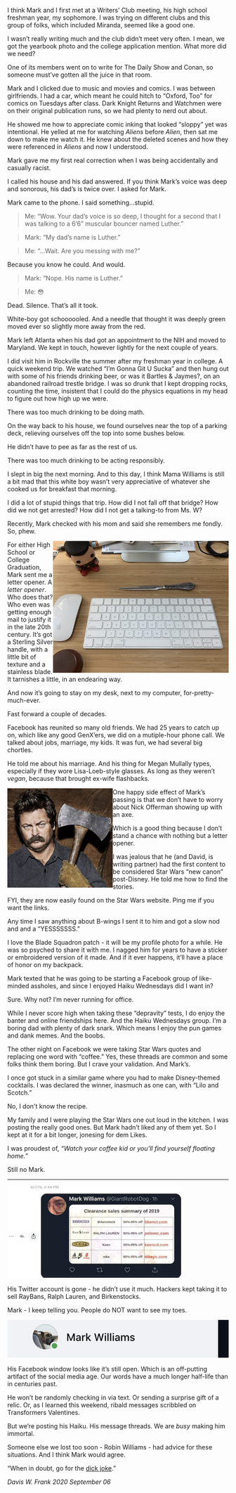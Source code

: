 I think Mark and I first met at a Writers’ Club meeting, his high school freshman year, my sophomore. I was trying on different clubs and this group of folks, which included Miranda, seemed like a good one.

I wasn’t really writing much and the club didn’t meet very often. I mean, we got the yearbook photo and the college application mention. What more did we need?

One of its members went on to write for The Daily Show and Conan, so someone must’ve gotten all the juice in that room.

Mark and I clicked due to music and movies and comics. I was between girlfriends. I had a car, which meant he could hitch to “Oxford, Too” for comics on Tuesdays after class. Dark Knight Returns and Watchmen were on their original publication runs, so we had plenty to nerd out about.

He showed me how to appreciate comic inking that looked “sloppy” yet was intentional. He yelled at me for watching _Aliens_ before _Alien_, then sat me down to make me watch it. He knew about the deleted scenes and how they were referenced in _Aliens_ and now I understood.

Mark gave me my first real correction when I was being accidentally and casually racist.

I called his house and his dad answered. If you think Mark’s voice was deep and sonorous, his dad’s is twice over. I asked for Mark.

Mark came to the phone. I said something…stupid.

> Me: “Wow. Your dad’s voice is so deep, I thought for a second that I was talking to a 6’6” muscular bouncer named Luther.”

> Mark: “My dad’s name is Luther.”

> Me: “…Wait. Are you messing with me?”

Because you know he could. And would.

> Mark: “Nope. His name is Luther.”

> Me: 😳

Dead. Silence. That’s all it took.

White-boy got schoooooled. And a needle that thought it was deeply green moved ever so slightly more away from the red.

Mark left Atlanta when his dad got an appointment to the NIH and moved to Maryland. We kept in touch, however lightly for the next couple of years.

I did visit him in Rockville the summer after my freshman year in college. A quick weekend trip. We watched “I’m Gonna Git U Sucka” and then hung out with some of his friends drinking beer, or was it Bartles & Jaymes?, on an abandoned railroad trestle bridge. I was so drunk that I kept dropping rocks, counting the time, insistent that I could do the physics equations in my head to figure out how high up we were.

There was too much drinking to be doing math.

On the way back to his house, we found ourselves near the top of a parking deck, relieving ourselves off the top into some bushes below.

He didn’t have to pee as far as the rest of us.

There was too much drinking to be acting responsibly.

I slept in big the next morning. And to this day, I think Mama Williams is still a bit mad that this white boy wasn’t very appreciative of whatever she cooked us for breakfast that morning.

I did a lot of stupid things that trip. How did I not fall off that bridge? How did we not get arrested? How did I not get a talking-to from Ms. W?

Recently, Mark checked with his mom and said she remembers me fondly. So, phew.

<img align="right" alt="My desk..." src="images/desk.jpg" width="400">

For either High School or College Graduation, Mark sent me a letter opener. A *letter opener*. Who does that? Who even was getting enough mail to justify it in the late 20th century. It’s got a Sterling Silver handle, with a little bit of texture and a stainless blade. It tarnishes a little, in an endearing way.

And now it’s going to stay on my desk, next to my computer, for-pretty-much-ever.

Fast forward a couple of decades.

Facebook has reunited so many old friends. We had 25 years to catch up on, which like any good GenX’ers, we did on a mutiple-hour phone call. We talked about jobs, marriage, my kids. It was fun, we had several big chortles.

He told me about his marriage. And his thing for Megan Mullally types, especially if they wore Lisa-Loeb-style glasses. As long as they weren’t *vegan*, because that brought ex-wife flashbacks.

<img align="left" alt="Nick looks mad..." src="images/nick.jpg" width="240">

One happy side effect of Mark’s passing is that we don’t have to worry about Nick Offerman showing up with an axe.

Which is a good thing because I don’t stand a chance with nothing but a letter opener.

I was jealous that he (and David, is writing partner) had the first content to be considered Star Wars “new canon” post-Disney. He told me how to find the stories.

FYI, they are now easily found on the Star Wars website. Ping me if you want the links.

Any time I saw anything about B-wings I sent it to him and got a slow nod and and a “YESSSSSSS."

I love the Blade Squadron patch - it will be my profile photo for a while. He was so psyched to share it with me. I nagged him for years to have a sticker or embroidered version of it made. And if it ever happens, it’ll have a place of honor on my backpack.

Mark texted that he was going to be starting a Facebook group of like-minded assholes, and since I enjoyed Haiku Wednesdays did I want in?

Sure. Why not? I’m never running for office.

While I never score high when taking these “depravity” tests, I do enjoy the banter and online friendships here. And the Haiku Wednesdays group. I’m a boring dad with plenty of dark snark. Which means I enjoy the pun games and dank memes. And the boobs.

The other night on Facebook we were taking Star Wars quotes and replacing one word with “coffee.” Yes, these threads are common and some folks think them boring. But I crave your validation. And Mark’s.

I once got stuck in a similar game where you had to make Disney-themed cocktails. I was declared the winner, inasmuch as one can, with “Lilo and Scotch.”

No, I don't know the recipe.

My family and I were playing the Star Wars one out loud in the kitchen. I was posting the really good ones. But Mark hadn’t liked any of them yet. So I kept at it for a bit longer, jonesing for dem Likes.

I was proudest of, _“Watch your coffee kid or you’ll find yourself floating home.”_

Still no Mark.

<hr/>

![](images/mark_vans.png)

His Twitter account is gone - he didn’t use it much. Hackers kept taking it to sell RayBans, Ralph Lauren, and Birkenstocks.

Mark - I keep telling you. People do NOT want to see my toes.

![](images/green_dot.png)

His Facebook window looks like it’s still open. Which is an off-putting artifact of the social media age. Our words have a much longer half-life than in centuries past.

He won’t be randomly checking in via text. Or sending a surprise gift of a relic. Or, as I learned this weekend, ribald messages scribbled on Transformers Valentines.

But we’re posting his Haiku. His message threads. We are _busy_ making him immortal.

Someone else we lost too soon - Robin Williams - had advice for these situations. And I think Mark would agree.

“When in doubt, go for the [dick joke][dick].”

_Davis W. Frank 2020 September 06_

[dick]: https://imgur.com/gallery/v4RZRwF
